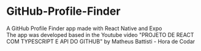 # GitHub-Profile-Finder
A GitHub Profile Finder app made with React Native and Expo<br>
The app was developed based in the Youtube video "PROJETO DE REACT COM TYPESCRIPT E API DO GITHUB" by Matheus Battisti - Hora de Codar

